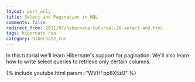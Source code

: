 ```yaml
---           
layout: post_only
title: Select and Pagination in HQL
comments: false
redirect_from: 2011/07/hibernate-tutorial-26-select-and.html
tags: hibernate run
category: hibernate_run
---
```


In this tutorial we'll learn Hibernate's support for pagination. We'll also learn how to write select queries to retrieve only certain columns.

{% include youtube.html param="WVHFpp8X5z0" %}